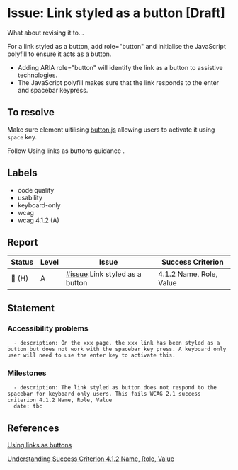 # Issue: Link styled as a button [Draft]

What about revising it to...

For a link styled as a button, add role="button" and initialise the JavaScript polyfill to ensure it acts as a button.

- Adding ARIA role="button" will identify the link as a button to assistive technologies.
- The JavaScript polyfill makes sure that the link responds to the enter and spacebar keypress.

## To resolve
Make sure element uitilising [button.js](https://github.com/alphagov/govuk-frontend/blob/28ca6d5f61df309c00490f22d809bb6d7aaec7ab/src/components/button/button.js) allowing users to activate it using `space` key.

Follow Using links as buttons guidance .

## Labels

- code quality
- usability
- keyboard-only
- wcag
- wcag 4.1.2 (A)

## Report

| Status | Level | Issue | Success Criterion |
| ------ | ----- | ----- | ----------------- |
| 🔴 (H) | A    | [#issue]():Link styled as a button | 4.1.2 Name, Role, Value |

## Statement

### Accessibility problems
```
  - description: On the xxx page, the xxx link has been styled as a button but does not work with the spacebar key press. A keyboard only user will need to use the enter key to activate this.

```

### Milestones

```
  - description: The link styled as button does not respond to the spacebar for keyboard only users. This fails WCAG 2.1 success criterion 4.1.2 Name, Role, Value
  date: tbc
```

## References

[Using links as buttons](https://github.com/hmrc/accessibility/blob/master/docs/design-and-usability-quick-wins.md#using-links-as-buttons)

[Understanding Success Criterion 4.1.2 Name, Role, Value ](https://www.w3.org/WAI/WCAG21/Understanding/name-role-value)
